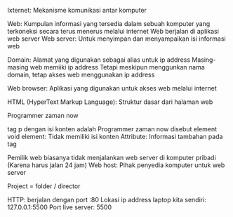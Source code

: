 Ixternet: Mekanisme komunikasi antar komputer

Web: Kumpulan informasi yang tersedia dalam sebuah komputer yang terkoneksi secara terus menerus melalui internet
Web berjalan di aplikasi web server
Web server: Untuk menyimpan dan menyampaikan isi informasi web

Domain: Alamat yang digunakan sebagai alias untuk ip address
Masing-masing web memiiki ip address
Tetapi meskipun menggunkan nama domain, tetap akses web menggunakan ip address

Web browser: Aplikasi yang digunakan untuk akses web melalui internet

HTML (HyperText Markup Language): Struktur dasar dari halaman web
<p> Programmer zaman now </p> tag p dengan isi konten adalah Programmer zaman now disebut element
void element: Tidak memiliki isi konten 
Attribute: Informasi tambahan pada tag

Pemilik web biasanya tidak menjalankan web server di komputer pribadi (Karena harus jalan 24 jam)
Web host: Pihak penyedia komputer untuk web server

Project = folder / director

HTTP: berjalan dengan port :80
Lokasi ip address laptop kita sendiri: 127.0.0.1:5500
    Port live server: 5500




